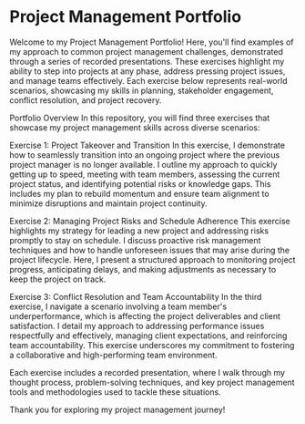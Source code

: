 # Project Management Portfolio
Welcome to my Project Management Portfolio! Here, you'll find examples of my approach to common project management challenges, demonstrated through a series of recorded presentations. These exercises highlight my ability to step into projects at any phase, address pressing project issues, and manage teams effectively. Each exercise below represents real-world scenarios, showcasing my skills in planning, stakeholder engagement, conflict resolution, and project recovery.

Portfolio Overview
In this repository, you will find three exercises that showcase my project management skills across diverse scenarios:

Exercise 1: Project Takeover and Transition
In this exercise, I demonstrate how to seamlessly transition into an ongoing project where the previous project manager is no longer available. I outline my approach to quickly getting up to speed, meeting with team members, assessing the current project status, and identifying potential risks or knowledge gaps. This includes my plan to rebuild momentum and ensure team alignment to minimize disruptions and maintain project continuity.

Exercise 2: Managing Project Risks and Schedule Adherence
This exercise highlights my strategy for leading a new project and addressing risks promptly to stay on schedule. I discuss proactive risk management techniques and how to handle unforeseen issues that may arise during the project lifecycle. Here, I present a structured approach to monitoring project progress, anticipating delays, and making adjustments as necessary to keep the project on track.

Exercise 3: Conflict Resolution and Team Accountability
In the third exercise, I navigate a scenario involving a team member's underperformance, which is affecting the project deliverables and client satisfaction. I detail my approach to addressing performance issues respectfully and effectively, managing client expectations, and reinforcing team accountability. This exercise underscores my commitment to fostering a collaborative and high-performing team environment.

Each exercise includes a recorded presentation, where I walk through my thought process, problem-solving techniques, and key project management tools and methodologies used to tackle these situations.

Thank you for exploring my project management journey!
